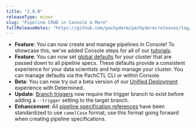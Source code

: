 ```yaml
---
title: "2.8.0"
releaseType: minor 
slug: "Pipeline CRUD in Console & More"
fullReleaseNotes: "https://github.com/pachyderm/pachyderm/releases/tag/v2.8.0"
---
```


- **Feature**: You can now create and manage pipelines in Console! To showcase this, we've added Console steps for all of our [tutorials](/latest/build-dags/tutorials/).
- **Feature**: You can now set [global defaults](/latest/set-up/global-config/) for your cluster that are passed down to all pipeline specs. These defaults provide a consistent experience for your data scientists and help manage your cluster.  You can manage defaults via the PachCTL CLI or within Console.
- **Beta**: You can now try out a beta version of our [Unified Deployment](/latest/set-up/unified-deployment/) experience with Determined. 
- **Update**: [Branch triggers](/latest/build-dags/branch-operations/set-branch-triggers) now require the trigger branch to exist before adding a `--trigger` setting to the target branch.
- **Enhancement**: All [pipeline specification references](/latest/build-dags/pipeline-spec/) have been standardized to use `camelCase` format; use this format going forward when creating pipeline specifications.